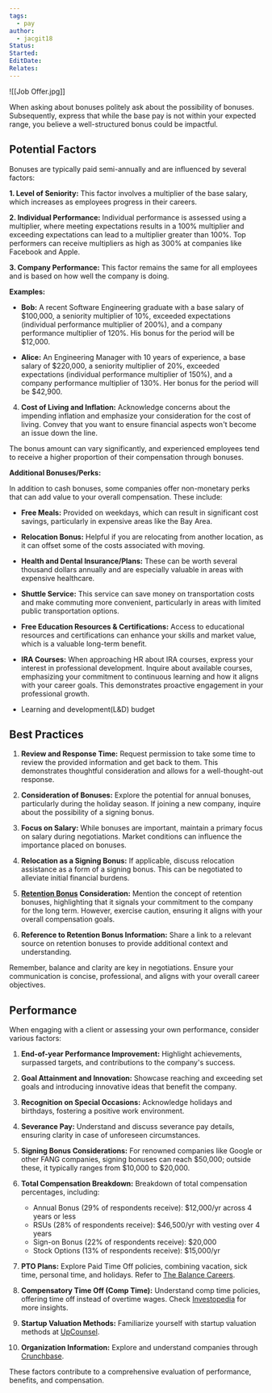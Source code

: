```yaml
---
tags:
  - pay
author:
  - jacgit18
Status: 
Started: 
EditDate: 
Relates:
---
```

![[Job Offer.jpg]]

When asking about bonuses politely ask about the possibility of bonuses. Subsequently, express that while the base pay is not within your expected range, you believe a well-structured bonus could be impactful. 

## Potential Factors 
Bonuses are typically paid semi-annually and are influenced by several factors:

**1. Level of Seniority:** This factor involves a multiplier of the base salary, which increases as employees progress in their careers.

**2. Individual Performance:** Individual performance is assessed using a multiplier, where meeting expectations results in a 100% multiplier and exceeding expectations can lead to a multiplier greater than 100%. Top performers can receive multipliers as high as 300% at companies like Facebook and Apple.

**3. Company Performance:** This factor remains the same for all employees and is based on how well the company is doing.

**Examples:**
- **Bob:** A recent Software Engineering graduate with a base salary of $100,000, a seniority multiplier of 10%, exceeded expectations (individual performance multiplier of 200%), and a company performance multiplier of 120%. His bonus for the period will be $12,000.

- **Alice:** An Engineering Manager with 10 years of experience, a base salary of $220,000, a seniority multiplier of 20%, exceeded expectations (individual performance multiplier of 150%), and a company performance multiplier of 130%. Her bonus for the period will be $42,900.

4. **Cost of Living and Inflation:**
   Acknowledge concerns about the impending inflation and emphasize your consideration for the cost of living. Convey that you want to ensure financial aspects won't become an issue down the line.
   

The bonus amount can vary significantly, and experienced employees tend to receive a higher proportion of their compensation through bonuses.

**Additional Bonuses/Perks:**

In addition to cash bonuses, some companies offer non-monetary perks that can add value to your overall compensation. These include:

- **Free Meals:** Provided on weekdays, which can result in significant cost savings, particularly in expensive areas like the Bay Area.

- **Relocation Bonus:** Helpful if you are relocating from another location, as it can offset some of the costs associated with moving.

- **Health and Dental Insurance/Plans:** These can be worth several thousand dollars annually and are especially valuable in areas with expensive healthcare.

- **Shuttle Service:** This service can save money on transportation costs and make commuting more convenient, particularly in areas with limited public transportation options.

- **Free Education Resources & Certifications:** Access to educational resources and certifications can enhance your skills and market value, which is a valuable long-term benefit.
- **IRA Courses:** When approaching HR about IRA courses, express your interest in professional development. Inquire about available courses, emphasizing your commitment to continuous learning and how it aligns with your career goals. This demonstrates proactive engagement in your professional growth.
- Learning and development(L&D) budget

## Best Practices

1. **Review and Response Time:**
   Request permission to take some time to review the provided information and get back to them. This demonstrates thoughtful consideration and allows for a well-thought-out response.

2. **Consideration of Bonuses:**
   Explore the potential for annual bonuses, particularly during the holiday season. If joining a new company, inquire about the possibility of a signing bonus.

3. **Focus on Salary:**
   While bonuses are important, maintain a primary focus on salary during negotiations. Market conditions can influence the importance placed on bonuses.

4. **Relocation as a Signing Bonus:**
   If applicable, discuss relocation assistance as a form of a signing bonus. This can be negotiated to alleviate initial financial burdens.

5. **[Retention Bonus](<[Retention](https://www.investopedia.com/terms/r/retention-bonus.asp#:~:text=A%20retention%20bonus%20is%20a,during%20a%20crucial%20production%20period)>) Consideration:**
   Mention the concept of retention bonuses, highlighting that it signals your commitment to the company for the long term. However, exercise caution, ensuring it aligns with your overall compensation goals.

6. **Reference to Retention Bonus Information:**
   Share a link to a relevant source on retention bonuses to provide additional context and understanding.

Remember, balance and clarity are key in negotiations. Ensure your communication is concise, professional, and aligns with your overall career objectives.


## Performance 
When engaging with a client or assessing your own performance, consider various factors:

1. **End-of-year Performance Improvement:** Highlight achievements, surpassed targets, and contributions to the company's success.

2. **Goal Attainment and Innovation:** Showcase reaching and exceeding set goals and introducing innovative ideas that benefit the company.

3. **Recognition on Special Occasions:** Acknowledge holidays and birthdays, fostering a positive work environment.

4. **Severance Pay:** Understand and discuss severance pay details, ensuring clarity in case of unforeseen circumstances.

5. **Signing Bonus Considerations:** For renowned companies like Google or other FANG companies, signing bonuses can reach $50,000; outside these, it typically ranges from $10,000 to $20,000.

6. **Total Compensation Breakdown:** Breakdown of total compensation percentages, including:
    - Annual Bonus (29% of respondents receive): $12,000/yr across 4 years or less
    - RSUs (28% of respondents receive): $46,500/yr with vesting over 4 years
    - Sign-on Bonus (22% of respondents receive): $20,000
    - Stock Options (13% of respondents receive): $15,000/yr

7. **PTO Plans:** Explore Paid Time Off policies, combining vacation, sick time, personal time, and holidays. Refer to [The Balance Careers](https://www.thebalancecareers.com/paid-time-off-policy-pto-1918232).

8. **Compensatory Time Off (Comp Time):** Understand comp time policies, offering time off instead of overtime wages. Check [Investopedia](https://www.investopedia.com/ask/answers/difference-between-premoney-and-postmoney/) for more insights.

9. **Startup Valuation Methods:** Familiarize yourself with startup valuation methods at [UpCounsel](https://www.upcounsel.com/startup-valuation-methods).

10. **Organization Information:** Explore and understand companies through [Crunchbase](https://www.crunchbase.com/discover/organization.companies).

These factors contribute to a comprehensive evaluation of performance, benefits, and compensation.